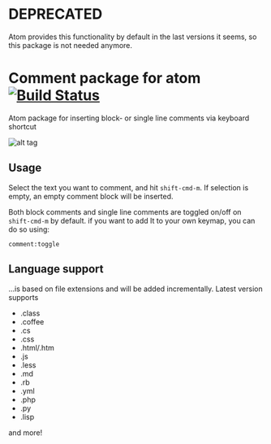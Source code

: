 # DEPRECATED

Atom provides this functionality by default in the last versions it seems, so this package is not needed anymore.

# Comment package for atom [![Build Status](https://travis-ci.org/javaguirre/comment.svg?branch=master)](https://travis-ci.org/javaguirre/comment)

Atom package for inserting block- or single line comments via keyboard shortcut

![alt tag](https://raw.github.com/havber/comment/master/example.gif)

## Usage
Select the text you want to comment, and hit ```shift-cmd-m```.
If selection is empty, an empty comment block will be inserted.

Both block comments and single line comments are toggled on/off on ```shift-cmd-m```
by default. if you want to add It to your own keymap, you can do so using:

```comment:toggle```

## Language support
...is based on file extensions and will be added incrementally.
Latest version supports
* .class
* .coffee
* .cs
* .css
* .html/.htm
* .js
* .less
* .md
* .rb
* .yml
* .php
* .py
* .lisp

and more!
